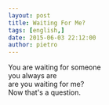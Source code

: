 ```yaml
---
layout: post
title: Waiting For Me?
tags: [english,]
date: 2015-06-03 22:12:00
author: pietro
---
```

You are waiting for someone<br/>you always are<br/>are you waiting for me?<br/>Now that's a question.
